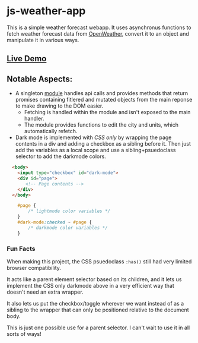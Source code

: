 # js-weather-app
This is a simple weather forecast webapp. It uses asynchronus functions to fetch weather forecast data from [OpenWeather][openweather], convert it to an object and manipulate it in various ways. 

## [Live Demo][demo]

## Notable Aspects:
- A singleton [module][module] handles api calls and provides methods that return promises containing fitlered and mutated objects from the main reponse to make drawing to the DOM easier.
  - Fetching is handled within the module and isn't exposed to the main handler.
  - The module provides functions to edit the city and units, which automatically refetch.
- Dark mode is implemented with *CSS only* by wrapping the page contents in a div and adding a checkbox as a sibling before it. Then just add the variables as a local scope and use a sibling+psuedoclass selector to add the darkmode colors.
```html
  <body>
    <input type="checkbox" id="dark-mode">
    <div id="page">
       <!-- Page contents -->
    </div>
  </body>
```

```Css
    #page {
        /* lightmode color variables */
    }
    #dark-mode:checked ~ #page {
        /* darkmode color variables */
    }
```
### Fun Facts
When making this project, the CSS psuedoclass `:has()` still had very limited browser compatibility. 

It acts like a parent element selector based on its children, and it lets us implement the CSS only darkmode above in a very efficient way that doesn't need an extra wrapper. 

It also lets us put the checkbox/toggle wherever we want instead of as a sibling to the wrapper that can only be positioned relative to the document body.

This is just one possible use for a parent selector. I can't wait to use it in all sorts of ways!

[openweather]: https://openweathermap.org
[demo]: https://kelmorsy.github.io/js-weather-app/
[module]:https://github.com/kelmorsy/js-weather-app/blob/main/src/weather.js
